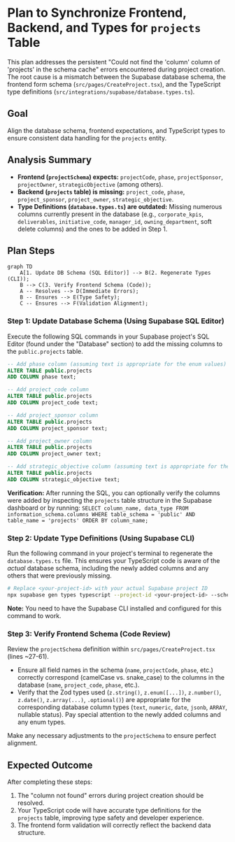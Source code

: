 # Plan to Synchronize Frontend, Backend, and Types for `projects` Table

This plan addresses the persistent "Could not find the 'column' column of 'projects' in the schema cache" errors encountered during project creation. The root cause is a mismatch between the Supabase database schema, the frontend form schema (`src/pages/CreateProject.tsx`), and the TypeScript type definitions (`src/integrations/supabase/database.types.ts`).

## Goal

Align the database schema, frontend expectations, and TypeScript types to ensure consistent data handling for the `projects` entity.

## Analysis Summary

-   **Frontend (`projectSchema`) expects:** `projectCode`, `phase`, `projectSponsor`, `projectOwner`, `strategicObjective` (among others).
-   **Backend (`projects` table) is missing:** `project_code`, `phase`, `project_sponsor`, `project_owner`, `strategic_objective`.
-   **Type Definitions (`database.types.ts`) are outdated:** Missing numerous columns currently present in the database (e.g., `corporate_kpis`, `deliverables`, `initiative_code`, `manager_id`, `owning_department`, soft delete columns) and the ones to be added in Step 1.

## Plan Steps

```mermaid
graph TD
    A[1. Update DB Schema (SQL Editor)] --> B(2. Regenerate Types (CLI));
    B --> C(3. Verify Frontend Schema (Code));
    A -- Resolves --> D(Immediate Errors);
    B -- Ensures --> E(Type Safety);
    C -- Ensures --> F(Validation Alignment);
```

### Step 1: Update Database Schema (Using Supabase SQL Editor)

Execute the following SQL commands in your Supabase project's SQL Editor (found under the "Database" section) to add the missing columns to the `public.projects` table.

```sql
-- Add phase column (assuming text is appropriate for the enum values)
ALTER TABLE public.projects
ADD COLUMN phase text;

-- Add project_code column
ALTER TABLE public.projects
ADD COLUMN project_code text;

-- Add project_sponsor column
ALTER TABLE public.projects
ADD COLUMN project_sponsor text;

-- Add project_owner column
ALTER TABLE public.projects
ADD COLUMN project_owner text;

-- Add strategic_objective column (assuming text is appropriate for the enum values)
ALTER TABLE public.projects
ADD COLUMN strategic_objective text;
```

**Verification:** After running the SQL, you can optionally verify the columns were added by inspecting the `projects` table structure in the Supabase dashboard or by running: `SELECT column_name, data_type FROM information_schema.columns WHERE table_schema = 'public' AND table_name = 'projects' ORDER BY column_name;`

### Step 2: Update Type Definitions (Using Supabase CLI)

Run the following command in your project's terminal to regenerate the `database.types.ts` file. This ensures your TypeScript code is aware of the *actual* database schema, including the newly added columns and any others that were previously missing.

```bash
# Replace <your-project-id> with your actual Supabase project ID
npx supabase gen types typescript --project-id <your-project-id> --schema public > src/integrations/supabase/database.types.ts
```

**Note:** You need to have the Supabase CLI installed and configured for this command to work.

### Step 3: Verify Frontend Schema (Code Review)

Review the `projectSchema` definition within `src/pages/CreateProject.tsx` (lines ~27-61).

-   Ensure all field names in the schema (`name`, `projectCode`, `phase`, etc.) correctly correspond (camelCase vs. snake\_case) to the columns in the database (`name`, `project_code`, `phase`, etc.).
-   Verify that the Zod types used (`z.string()`, `z.enum([...])`, `z.number()`, `z.date()`, `z.array(...)`, `.optional()`) are appropriate for the corresponding database column types (`text`, `numeric`, `date`, `jsonb`, `ARRAY`, nullable status). Pay special attention to the newly added columns and any enum types.

Make any necessary adjustments to the `projectSchema` to ensure perfect alignment.

## Expected Outcome

After completing these steps:

1.  The "column not found" errors during project creation should be resolved.
2.  Your TypeScript code will have accurate type definitions for the `projects` table, improving type safety and developer experience.
3.  The frontend form validation will correctly reflect the backend data structure.